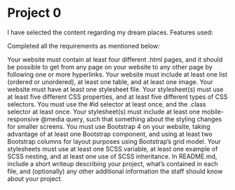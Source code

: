 # Project 0

I have selected the content regarding my dream places. Features used:

Completed all the requirements as mentioned below:

Your website must contain at least four different .html pages, and it should be possible to get from any page on your website to any other page by following one or more hyperlinks. 
Your website must include at least one list (ordered or unordered), at least one table, and at least one image. 
Your website must have at least one stylesheet file. 
Your stylesheet(s) must use at least five different CSS properties, and at least five different types of CSS selectors. You must use the #id selector at least once, and the .class selector at least once.
Your stylesheet(s) must include at least one mobile-responsive @media query, such that something about the styling changes for smaller screens.
You must use Bootstrap 4 on your website, taking advantage of at least one Bootstrap component, and using at least two Bootstrap columns for layout purposes using Bootstrap’s grid model.
Your stylesheets must use at least one SCSS variable, at least one example of SCSS nesting, and at least one use of SCSS inheritance.
In README.md, include a short writeup describing your project, what’s contained in each file, and (optionally) any other additional information the staff should know about your project.


